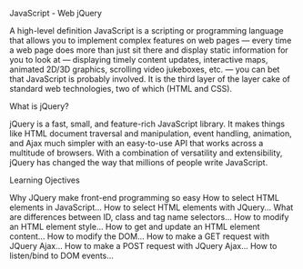 JavaScript - Web jQuery

A high-level definition
JavaScript is a scripting or programming language that allows you to implement complex features on web pages — every time a web page does more than just sit there and display static information for you to look at — displaying timely content updates, interactive maps, animated 2D/3D graphics, scrolling video jukeboxes, etc. — you can bet that JavaScript is probably involved. It is the third layer of the layer cake of standard web technologies, two of which (HTML and CSS).

What is jQuery?

jQuery is a fast, small, and feature-rich JavaScript library. It makes things like HTML document traversal and manipulation, event handling, animation, and Ajax much simpler with an easy-to-use API that works across a multitude of browsers. With a combination of versatility and extensibility, jQuery has changed the way that millions of people write JavaScript.

Learning Ojectives

Why JQuery make front-end programming so easy
How to select HTML elements in JavaScript...
How to select HTML elements with JQuery...
What are differences between ID, class and tag name selectors...
How to modify an HTML element style...
How to get and update an HTML element content...
How to modify the DOM...
How to make a GET request with JQuery Ajax...
How to make a POST request with JQuery Ajax...
How to listen/bind to DOM events...
